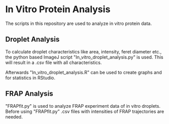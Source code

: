 # In Vitro Protein Analysis

The scripts in this repository are used to analyze in vitro protein data.

## Droplet Analysis

To calculate droplet characteristics like area, intensity, feret diameter etc., the python based ImageJ script "In_vitro_droplet_analysis.py" is used. This will result in a .csv file with all characteristics.

Afterwards "In_vitro_droplet_analysis.R" can be used to create graphs and for statistics in RStudio.

## FRAP Analysis

"FRAPfit.py" is used to analyze FRAP experiment data of in vitro droplets. Before using "FRAPfit.py" .csv files with intensities of FRAP trajectories are needed.